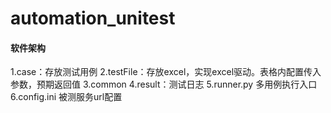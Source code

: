 # automation_unitest


#### 软件架构
1.case：存放测试用例
2.testFile：存放excel，实现excel驱动。表格内配置传入参数，预期返回值
3.common
4.result：测试日志
5.runner.py 多用例执行入口
6.config.ini 被测服务url配置
